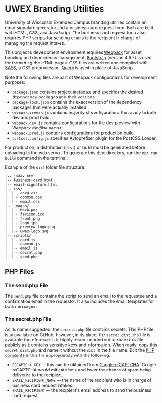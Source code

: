 # UWEX Branding Utilities
University of Wisconsin Extended Campus branding utilities contain an email signature generator and a business card request form. Both are built with HTML, CSS, and JavaScript. The business card request form also requires PHP scripts for sending emails to the recipient in charge of managing the request intakes.  

This project's development environment requires [Webpack](https://webpack.js.org/) for asset bundling and dependency management. [Bootstrap](https://getbootstrap.com/docs/4.6/getting-started/introduction/) (version 4.6.2) is used for formatting the HTML pages. CSS files are written and compiled with [SASS](https://sass-lang.com/), a CSS preprocessor. [jQuery](https://jquery.com/) is used in place of JavaScript.

Note the following files are part of Webpack configurations for development purposes:
- `package.json` contains project metadate and specifies the desired dependency packages and their versions
- `package-lock.json` contains the exact version of the dependency packages that were actually installed
- `webpack.common.js` contains majority of configurations that apply to both dev and prod build.
- `webpack.dev.js` contains configurations for the dev preview with Webpack dev/live server;
- `webpack.prod.js` contains configurations for production build.
- `postcss.config.js` specifies Autoprefixer plugin for the PostCSS Loader.

For production, a distribution (`dist`) or build must be generated before uploading to the web server. To generate this `dist` directory, run the `npm run build` command in the terminal.

Example of the `dist` folder file structure:
```
|-- index.html
|-- business-card.html
|-- email-signature.html
|-- css/
|  |-- card.css
|  |-- common.css
|  |-- email.css
|-- images/
|  |-- back.png
|  |-- favicon.ico
|  |-- front.png
|  |-- logo.jpg
|  |-- preview_logo.png
|  |-- uwex-logo.svg
|-- scripts/
|  |-- card.js
|  |-- common.js
|  |-- email.js
|  |-- secret.php
|  |-- send.php
```
## PHP Files
### The send.php File
The `send.php` file contains the script to send an email to the requestee and a confirmation email to the requestor. It also includes the email templates for both messages.

### The secret.php File
As its name suggested, the `secrect.php` file contains secrets. This PHP file is unavailable on GitHub; however, in its place, the `secret.dist.php` file is available for reference. It is highly recommended not to share this file publicly as it contains sensitive keys and information. When ready, copy this `secret.dist.php` and name it without the `dist` in the file name. Edit the [PHP constants](https://www.php.net/manual/en/language.constants.php) in this file appropriately with the following:
- `RECAPTCHA_KEY` — this can be obtained from [Google reCAPTCHA](https://www.google.com/recaptcha/about/). Google reCAPTCHA would mitigate bots and lower the chance of spam being delivered to the recipient.
- `EMAIL_RECIPIENT_NAME` — the name of the recipient who is in charge of business card request intakes.
- `EMAIL_RECIPIENT` — the recipient's email address to send the business card request.
